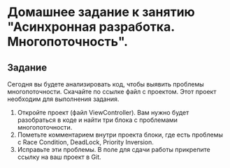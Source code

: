 # Домашнее задание к занятию "Асинхронная разработка. Многопоточность".

## Задание

Сегодня вы будете анализировать код, чтобы выявить проблемы многопоточности. Скачайте по ссылке файл с проектом. Этот проект необходим для выполнения задания.

1. Откройте проект (файл ViewController). Вам нужно будет разобраться в коде и найти три блока с проблемами многопоточности. 
2. Пометьте комментарием внутри проекта блоки, где есть проблемы с Race Condition, DeadLock, Priority Inversion. 
3. Исправьте эти проблемы. В поле для сдачи работы прикрепите ссылку на ваш проект в Git.
